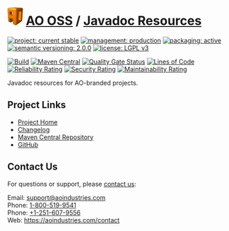 # [<img src="ao-logo.png" alt="AO Logo" width="35" height="40">](https://github.com/ao-apps) [AO OSS](https://github.com/ao-apps/ao-oss) / [Javadoc Resources](https://github.com/ao-apps/ao-javadoc-resources)

[![project: current stable](https://oss.aoapps.com/ao-badges/project-current-stable.svg)](https://aoindustries.com/life-cycle#project-current-stable)
[![management: production](https://oss.aoapps.com/ao-badges/management-production.svg)](https://aoindustries.com/life-cycle#management-production)
[![packaging: active](https://oss.aoapps.com/ao-badges/packaging-active.svg)](https://aoindustries.com/life-cycle#packaging-active)  
[![semantic versioning: 2.0.0](https://oss.aoapps.com/ao-badges/semver-2.0.0.svg)](http://semver.org/spec/v2.0.0.html)
[![license: LGPL v3](https://oss.aoapps.com/ao-badges/license-lgpl-3.0.svg)](https://www.gnu.org/licenses/lgpl-3.0)

[![Build](https://github.com/ao-apps/ao-javadoc-resources/workflows/Build/badge.svg?branch=master)](https://github.com/ao-apps/ao-javadoc-resources/actions?query=workflow%3ABuild)
[![Maven Central](https://maven-badges.herokuapp.com/maven-central/com.aoapps/ao-javadoc-resources/badge.svg)](https://maven-badges.herokuapp.com/maven-central/com.aoapps/ao-javadoc-resources)
[![Quality Gate Status](https://sonarcloud.io/api/project_badges/measure?branch=master&project=com.aoapps%3Aao-javadoc-resources&metric=alert_status)](https://sonarcloud.io/dashboard?branch=master&id=com.aoapps%3Aao-javadoc-resources)
[![Lines of Code](https://sonarcloud.io/api/project_badges/measure?branch=master&project=com.aoapps%3Aao-javadoc-resources&metric=ncloc)](https://sonarcloud.io/component_measures?branch=master&id=com.aoapps%3Aao-javadoc-resources&metric=ncloc)  
[![Reliability Rating](https://sonarcloud.io/api/project_badges/measure?branch=master&project=com.aoapps%3Aao-javadoc-resources&metric=reliability_rating)](https://sonarcloud.io/component_measures?branch=master&id=com.aoapps%3Aao-javadoc-resources&metric=Reliability)
[![Security Rating](https://sonarcloud.io/api/project_badges/measure?branch=master&project=com.aoapps%3Aao-javadoc-resources&metric=security_rating)](https://sonarcloud.io/component_measures?branch=master&id=com.aoapps%3Aao-javadoc-resources&metric=Security)
[![Maintainability Rating](https://sonarcloud.io/api/project_badges/measure?branch=master&project=com.aoapps%3Aao-javadoc-resources&metric=sqale_rating)](https://sonarcloud.io/component_measures?branch=master&id=com.aoapps%3Aao-javadoc-resources&metric=Maintainability)

Javadoc resources for AO-branded projects.

## Project Links
* [Project Home](https://oss.aoapps.com/javadoc-resources/)
* [Changelog](https://oss.aoapps.com/javadoc-resources/changelog)
* [Maven Central Repository](https://central.sonatype.com/search?namespace=com.aoapps&q=a%3Aao-javadoc-resources)
* [GitHub](https://github.com/ao-apps/ao-javadoc-resources)

## Contact Us
For questions or support, please [contact us](https://aoindustries.com/contact):

Email: [support@aoindustries.com](mailto:support@aoindustries.com)  
Phone: [1-800-519-9541](tel:1-800-519-9541)  
Phone: [+1-251-607-9556](tel:+1-251-607-9556)  
Web: https://aoindustries.com/contact
